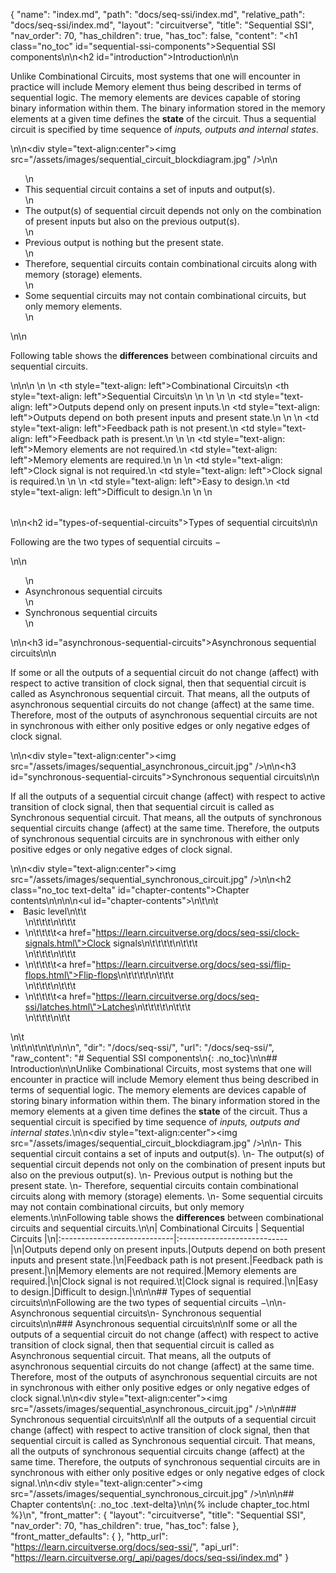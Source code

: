 {
  "name": "index.md",
  "path": "docs/seq-ssi/index.md",
  "relative_path": "docs/seq-ssi/index.md",
  "layout": "circuitverse",
  "title": "Sequential SSI",
  "nav_order": 70,
  "has_children": true,
  "has_toc": false,
  "content": "<h1 class=\"no_toc\" id=\"sequential-ssi-components\">Sequential SSI components</h1>\n\n<h2 id=\"introduction\">Introduction</h2>\n\n<p>Unlike Combinational Circuits, most systems that one will encounter in practice will include Memory element thus being described in terms of sequential logic. The memory elements are devices capable of storing binary information within them. The binary information stored in the memory elements at a given time defines the <strong>state</strong> of the circuit. Thus a sequential circuit is specified by time sequence of <em>inputs, outputs and internal states</em>.</p>\n\n<div style=\"text-align:center\"><img src=\"/assets/images/sequential_circuit_blockdiagram.jpg\" /></div>\n\n<ul>\n  <li>This sequential circuit contains a set of inputs and output(s).</li>\n  <li>The output(s) of sequential circuit depends not only on the combination of present inputs but also on the previous output(s).</li>\n  <li>Previous output is nothing but the present state.</li>\n  <li>Therefore, sequential circuits contain combinational circuits along with memory (storage) elements.</li>\n  <li>Some sequential circuits may not contain combinational circuits, but only memory elements.</li>\n</ul>\n\n<p>Following table shows the <strong>differences</strong> between combinational circuits and sequential circuits.</p>\n\n<table>\n  <thead>\n    <tr>\n      <th style=\"text-align: left\">Combinational Circuits</th>\n      <th style=\"text-align: left\">Sequential Circuits</th>\n    </tr>\n  </thead>\n  <tbody>\n    <tr>\n      <td style=\"text-align: left\">Outputs depend only on present inputs.</td>\n      <td style=\"text-align: left\">Outputs depend on both present inputs and present state.</td>\n    </tr>\n    <tr>\n      <td style=\"text-align: left\">Feedback path is not present.</td>\n      <td style=\"text-align: left\">Feedback path is present.</td>\n    </tr>\n    <tr>\n      <td style=\"text-align: left\">Memory elements are not required.</td>\n      <td style=\"text-align: left\">Memory elements are required.</td>\n    </tr>\n    <tr>\n      <td style=\"text-align: left\">Clock signal is not required.</td>\n      <td style=\"text-align: left\">Clock signal is required.</td>\n    </tr>\n    <tr>\n      <td style=\"text-align: left\">Easy to design.</td>\n      <td style=\"text-align: left\">Difficult to design.</td>\n    </tr>\n  </tbody>\n</table>\n\n<h2 id=\"types-of-sequential-circuits\">Types of sequential circuits</h2>\n\n<p>Following are the two types of sequential circuits −</p>\n\n<ul>\n  <li>Asynchronous sequential circuits</li>\n  <li>Synchronous sequential circuits</li>\n</ul>\n\n<h3 id=\"asynchronous-sequential-circuits\">Asynchronous sequential circuits</h3>\n\n<p>If some or all the outputs of a sequential circuit do not change (affect) with respect to active transition of clock signal, then that sequential circuit is called as Asynchronous sequential circuit. That means, all the outputs of asynchronous sequential circuits do not change (affect) at the same time. Therefore, most of the outputs of asynchronous sequential circuits are not in synchronous with either only positive edges or only negative edges of clock signal.</p>\n\n<div style=\"text-align:center\"><img src=\"/assets/images/sequential_asynchronous_circuit.jpg\" /></div>\n\n<h3 id=\"synchronous-sequential-circuits\">Synchronous sequential circuits</h3>\n\n<p>If all the outputs of a sequential circuit change (affect) with respect to active transition of clock signal, then that sequential circuit is called as Synchronous sequential circuit. That means, all the outputs of synchronous sequential circuits change (affect) at the same time. Therefore, the outputs of synchronous sequential circuits are in synchronous with either only positive edges or only negative edges of clock signal.</p>\n\n<div style=\"text-align:center\"><img src=\"/assets/images/sequential_synchronous_circuit.jpg\" /></div>\n\n<h2 class=\"no_toc text-delta\" id=\"chapter-contents\">Chapter contents</h2>\n\n<!-- -*- engine:django -*- -->\n\n<ul id=\"chapter-contents\">\n\t\n\t<li>Basic level\n\t\t<ul>\n\t\t\t\n\t\t\t<li>\n\t\t\t\t<a href=\"https://learn.circuitverse.org/docs/seq-ssi/clock-signals.html\">Clock signals</a>\n\t\t\t\t\n\t\t\t</li>\n\t\t\t\n\t\t\t<li>\n\t\t\t\t<a href=\"https://learn.circuitverse.org/docs/seq-ssi/flip-flops.html\">Flip-flops</a>\n\t\t\t\t\n\t\t\t</li>\n\t\t\t\n\t\t\t<li>\n\t\t\t\t<a href=\"https://learn.circuitverse.org/docs/seq-ssi/latches.html\">Latches</a>\n\t\t\t\t\n\t\t\t</li>\n\t\t\t\n\t\t</ul>\n\t</li>\n\t\n\t\n\t\n</ul>\n\n",
  "dir": "/docs/seq-ssi/",
  "url": "/docs/seq-ssi/",
  "raw_content": "# Sequential SSI components\n{: .no_toc}\n\n## Introduction\n\nUnlike Combinational Circuits, most systems that one will encounter in practice will include Memory element thus being described in terms of sequential logic. The memory elements are devices capable of storing binary information within them. The binary information stored in the memory elements at a given time defines the **state** of the circuit. Thus a sequential circuit is specified by time sequence of *inputs, outputs and internal states*.\n\n<div style=\"text-align:center\"><img src=\"/assets/images/sequential_circuit_blockdiagram.jpg\" /></div>\n\n- This sequential circuit contains a set of inputs and output(s). \n- The output(s) of sequential circuit depends not only on the combination of present inputs but also on the previous output(s). \n- Previous output is nothing but the present state. \n- Therefore, sequential circuits contain combinational circuits along with memory (storage) elements. \n- Some sequential circuits may not contain combinational circuits, but only memory elements.\n\nFollowing table shows the **differences** between combinational circuits and sequential circuits.\n\n|   Combinational Circuits    |    Sequential Circuits     |\n|:----------------------------|:---------------------------|\n|Outputs depend only on present inputs.|Outputs depend on both present inputs and present state.|\n|Feedback path is not present.|Feedback path is present.|\n|Memory elements are not required.|Memory elements are required.|\n|Clock signal is not required.\t|Clock signal is required.|\n|Easy to design.|Difficult to design.|\n\n\n## Types of sequential circuits\n\nFollowing are the two types of sequential circuits −\n\n- Asynchronous sequential circuits\n- Synchronous sequential circuits\n\n### Asynchronous sequential circuits\n\nIf some or all the outputs of a sequential circuit do not change (affect) with respect to active transition of clock signal, then that sequential circuit is called as Asynchronous sequential circuit. That means, all the outputs of asynchronous sequential circuits do not change (affect) at the same time. Therefore, most of the outputs of asynchronous sequential circuits are not in synchronous with either only positive edges or only negative edges of clock signal.\n\n<div style=\"text-align:center\"><img src=\"/assets/images/sequential_asynchronous_circuit.jpg\" /></div>\n\n### Synchronous sequential circuits\n\nIf all the outputs of a sequential circuit change (affect) with respect to active transition of clock signal, then that sequential circuit is called as Synchronous sequential circuit. That means, all the outputs of synchronous sequential circuits change (affect) at the same time. Therefore, the outputs of synchronous sequential circuits are in synchronous with either only positive edges or only negative edges of clock signal.\n\n<div style=\"text-align:center\"><img src=\"/assets/images/sequential_synchronous_circuit.jpg\" /></div>\n\n\n## Chapter contents\n{: .no_toc .text-delta}\n\n{% include chapter_toc.html %}\n",
  "front_matter": {
    "layout": "circuitverse",
    "title": "Sequential SSI",
    "nav_order": 70,
    "has_children": true,
    "has_toc": false
  },
  "front_matter_defaults": {
  },
  "http_url": "https://learn.circuitverse.org/docs/seq-ssi/",
  "api_url": "https://learn.circuitverse.org/_api/pages/docs/seq-ssi/index.md"
}
